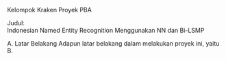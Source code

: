 Kelompok Kraken Proyek PBA

Judul:<br>
Indonesian Named Entity Recognition Menggunakan NN dan Bi-LSMP

A. Latar Belakang
Adapun latar belakang dalam melakukan proyek ini, yaitu
B. 
